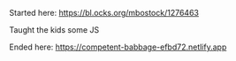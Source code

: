 Started here:
https://bl.ocks.org/mbostock/1276463

Taught the kids some JS

Ended here:
https://competent-babbage-efbd72.netlify.app
